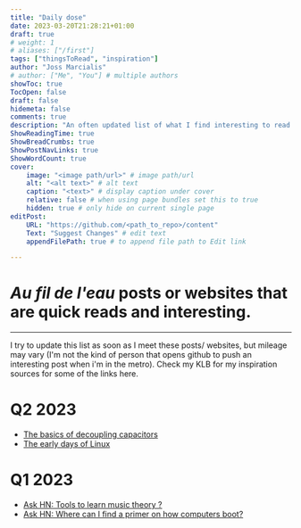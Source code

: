 ```yaml
---
title: "Daily dose"
date: 2023-03-20T21:28:21+01:00
draft: true
# weight: 1
# aliases: ["/first"]
tags: ["thingsToRead", "inspiration"]
author: "Joss Marcialis"
# author: ["Me", "You"] # multiple authors
showToc: true
TocOpen: false
draft: false
hidemeta: false
comments: true
description: "An often updated list of what I find interesting to read or inspiring. Referenced by quarters."
ShowReadingTime: true
ShowBreadCrumbs: true
ShowPostNavLinks: true
ShowWordCount: true
cover:
    image: "<image path/url>" # image path/url
    alt: "<alt text>" # alt text
    caption: "<text>" # display caption under cover
    relative: false # when using page bundles set this to true
    hidden: true # only hide on current single page
editPost:
    URL: "https://github.com/<path_to_repo>/content"
    Text: "Suggest Changes" # edit text
    appendFilePath: true # to append file path to Edit link

---
```


# *Au fil de l'eau* posts or websites that are quick reads and interesting.
---
I try to update this list as soon as I meet these posts/ websites, but mileage may vary (I'm not the kind of person that opens github to push an interesting post when i'm in the metro). 
Check my KLB for my inspiration sources for some of the links here.

# Q2 2023
- [The basics of decoupling capacitors](https://lcamtuf.substack.com/p/the-basics-of-decoupling-capacitors)
- [The early days of Linux](https://lwn.net/SubscriberLink/928581/841b747332791ac4/)

# Q1 2023
- [Ask HN: Tools to learn music theory ?](https://news.ycombinator.com/item?id=35272536)
- [Ask HN: Where can I find a primer on how computers boot?](https://news.ycombinator.com/item?id=35229045)